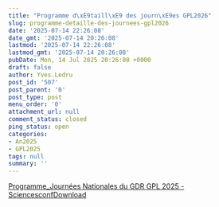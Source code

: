 ```yaml
---
title: "Programme d\xE9taill\xE9 des journ\xE9es GPL2026"
slug: programme-detaille-des-journees-gpl2026
date: '2025-07-14 22:26:08'
date_gmt: '2025-07-14 20:26:08'
lastmod: '2025-07-14 22:26:08'
lastmod_gmt: '2025-07-14 20:26:08'
pubDate: Mon, 14 Jul 2025 20:26:08 +0000
draft: false
author: Yves.Ledru
post_id: '507'
post_parent: '0'
post_type: post
menu_order: '0'
attachment_url: null
comment_status: closed
ping_status: open
categories:
- An2025
- GPL2025
tags: null
summary: ''
---
```


[Programme_Journées Nationales du GDR GPL 2025 - Sciencesconf](https://gdr-gpl.cnrs.fr/wp-content/uploads/2025/07/Programme_Journees-Nationales-du-GDR-GPL-2025-Sciencesconf.pdf)[Download](https://gdr-gpl.cnrs.fr/wp-content/uploads/2025/07/Programme_Journees-Nationales-du-GDR-GPL-2025-Sciencesconf.pdf)
